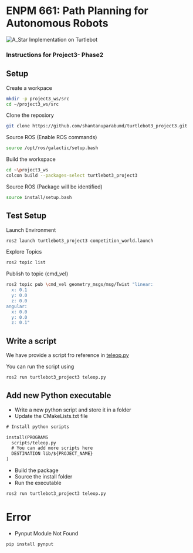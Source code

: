 # ENPM 661: Path Planning for Autonomous Robots

![A_Star Implementation on Turtlebot](Turtlebot_implementation(2).gif)

### Instructions for Project3- Phase2


## Setup

Create a workpace

```sh
mkdir -p project3_ws/src
cd ~/project3_ws/src
```

Clone the reposiory

```sh
git clone https://github.com/shantanuparabumd/turtlebot3_project3.git
```

Source ROS (Enable ROS commands)

```sh
source /opt/ros/galactic/setup.bash
```

Build the workspace

```sh
cd ~\project3_ws
colcon build --packages-select turtlebot3_project3
```


Source ROS (Package will be identified)

```sh
source install/setup.bash
```

## Test Setup

Launch Environment

```sh
ros2 launch turtlebot3_project3 competition_world.launch
```

Explore Topics

```sh
ros2 topic list
```

Publish to topic (cmd_vel)

```sh
ros2 topic pub \cmd_vel geometry_msgs/msg/Twist "linear:
  x: 0.1
  y: 0.0
  z: 0.0
angular:
  x: 0.0
  y: 0.0
  z: 0.1"
```

## Write a script

We have provide a script fro reference in [teleop.py](/scripts/teleop.py)

You can run the script using

```sh
ros2 run turtlebot3_project3 teleop.py
```

## Add new Python executable

* Write a new python script and store it in a folder
* Update the CMakeLists.txt file 

```xml
# Install python scripts

install(PROGRAMS 
  scripts/teleop.py
  # You can add more scripts here
  DESTINATION lib/${PROJECT_NAME}
)

```

* Build the package
* Source the install folder
* Run the executable

```sh
ros2 run turtlebot3_project3 teleop.py
```


# Error

* Pynput Module Not Found

```sh
pip install pynput
```
